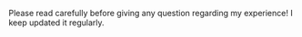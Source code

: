 Please read carefully before giving any question regarding my experience! I keep updated it regularly.